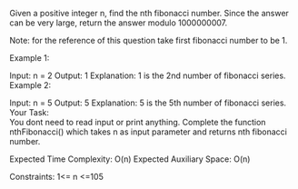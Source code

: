 Given a positive integer n, find the nth fibonacci number. Since the answer can be very large, return the answer modulo 1000000007.

Note: for the reference of this question take first fibonacci number to be 1.

Example 1:

Input: 
n = 2
Output: 
1 
Explanation: 
1 is the 2nd number of fibonacci series.
Example 2:

Input: 
n = 5
Output: 
5
Explanation: 
5 is the 5th number of fibonacci series.
Your Task:  
You dont need to read input or print anything. Complete the function nthFibonacci() which takes n as input parameter and returns nth fibonacci number.

Expected Time Complexity: O(n)
Expected Auxiliary Space: O(n)

Constraints:
1<= n <=105

